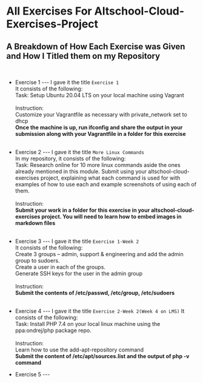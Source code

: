 # All Exercises For Altschool-Cloud-Exercises-Project #
 
## A Breakdown of How Each Exercise was Given and How I Titled them on my Repository ##
<br>

* Exercise 1 --- I gave it the title ``` Exercise 1 ``` <br>
It consists of the following: <br>
Task: Setup Ubuntu 20.04 LTS on your local machine using Vagrant<br><br>
Instruction: <br>
Customize your Vagrantfile as necessary with private_network set to dhcp <br>
**Once the machine is up, run ifconfig and share the output in your submission along with your Vagrantfile in a folder for this exercise** <br><br>

* Exercise 2 --- I gave it the title ``` More Linux Commands ``` <br>
In my repository, it consists of the following: <br>
Task: Research online for 10 more linux commands aside the ones already mentioned in this module. Submit using your altschool-cloud-exercises project, explaining what each command is used for with examples of how to use each and example screenshots of using each of them. <br><br>
Instruction: <br>
**Submit your work in a folder for this exercise in your altschool-cloud-exercises project. You will need to learn how to embed images in markdown files** <br><br>

* Exercise 3 --- I gave it the title ``` Exercise 1-Week 2 ``` <br>
It consists of the following: <br>
Create 3 groups – admin, support & engineering and add the admin group to sudoers. <br>
Create a user in each of the groups. <br>
Generate SSH keys for the user in the admin group <br><br>
Instruction: <br>
**Submit the contents of /etc/passwd, /etc/group, /etc/sudoers** <br><br>

* Exercise 4 --- I gave it the title ``` Exercise 2-Week 2(Week 4 on LMS) ```
It consists of the following: <br>
Task: Install PHP 7.4 on your local linux machine using the ppa:ondrej/php package repo. <br><br>
Instruction: <br>
Learn how to use the add-apt-repository command<br>
**Submit the content of /etc/apt/sources.list and the output of php -v command**

* Exercise 5 ---  
